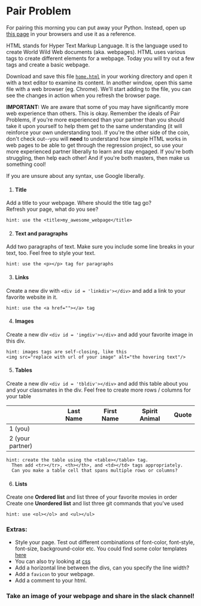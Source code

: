 # Pair Problem
For pairing this morning you can put away your Python.  Instead, open up [this page](http://www.w3schools.com/html/default.asp) in your browsers and use it as a reference.

HTML stands for Hyper Text Markup Language. It is the language used to create World Wild Web documents (aka. webpages). HTML uses various tags to create different elements for a webpage. Today you will try out a few tags and create a basic webpage.

Download and save this file [`home.html`](./home.html) in your working directory and open it with a text editor to examine its content. In another window, open this same file with a web browser (eg. Chrome). We'll start adding to the file, you can see the changes in action when you refresh the browser page.

**IMPORTANT:** We are aware that some of you may have significantly more web experience than others.  This is okay.  Remember the ideals of Pair Problems, if you're more experienced than your partner than you should take it upon yourself to help them get to the same understanding (it will reinforce your own understanding too).  If you're the other side of the coin, don't check out--you will **need** to understand how simple HTML works in web pages to be able to get through the regression project, so use your more experienced partner liberally to learn and stay engaged.  If you're both struggling, then help each other!  And if you're both masters, then make us something cool!

If you are unsure about any syntax, use Google liberally.

1. #### Title
Add a title to your webpage. Where should the title tag go?  
Refresh your page, what do you see?  

```
hint: use the <title>my_awesome_webpage</title>
```  

2. #### Text and paragraphs
Add two paragraphs of text. Make sure you include some line breaks in your text, too. Feel free to style your text.  

```
hint: use the <p></p> tag for paragraphs
```

3. #### Links
Create a new div with `<div id = 'linkdiv'></div>` and add a link to your favorite website in it.

 ```
 hint: use the <a href=""></a> tag
 ```

4. #### Images
Create a new div `<div id = 'imgdiv'></div>` and add your favorite image in this div.  
```
hint: images tags are self-closing, like this
<img src="replace with url of your image" alt="the hovering text"/>
```
5. #### Tables
Create a new div `<div id = 'tbldiv'></div>` and add this table about you and your classmates in the div. Feel free to create more rows / columns for your table

|                  | Last Name | First Name | Spirit Animal | Quote |
| ---------------- | --------- | ---------- | ------------- | ----- |
| 1 (you)          |           |            |               |       |
| 2 (your partner) |           |            |               |       |


```
hint: create the table using the <table></table> tag.
  Then add <tr></tr>, <th></th>, and <td></td> tags appropriately.
  Can you make a table cell that spans multiple rows or columns?
```

6. #### Lists
Create one **Ordered list** and list three of your favorite movies in order  
Create one **Unordered list** and list three git commands that you've used

```
hint: use <ol></ol> and <ul></ul>
```

### Extras:
 * Style your page. Test out different combinations of font-color, font-style, font-size, background-color etc. You could find some color templates [here](http://colorbrewer2.org/#type=sequential&scheme=BuGn&n=3)
  * You can also try looking at [css](http://www.w3schools.com/css/default.asp)
 * Add a horizontal line between the divs, can you specify the line width?
 * Add a `favicon` to your webpage.
 * Add a comment to your html.

### Take an image of your webpage and share in the slack channel!